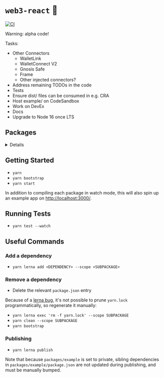# `web3-react` 🧰

[![CI](https://github.com/NoahZinsmeister/web3-react/actions/workflows/CI.yml/badge.svg?branch=main)](https://github.com/NoahZinsmeister/web3-react/actions/workflows/CI.yml)

Warning: alpha code!

Tasks:
- Other Connectors
  - WalletLink
  - WalletConnect V2
  - Gnosis Safe
  - Frame
  - Other injected connectors?
- Address remaining TODOs in the code
- Tests
- Ensure dist/ files can be consumed in e.g. CRA
- Host example/ on CodeSandbox
- Work on DevEx
- Docs
- Upgrade to Node 16 once LTS

## Packages
<details>
  <summary>Details</summary>

| Package                                               | `@alpha` Version                                                                                                                            | Size                                                                                                                                                           | Description |
| ----------------------------------------------------- | ------------------------------------------------------------------------------------------------------------------------------------------- | -------------------------------------------------------------------------------------------------------------------------------------------------------------- | ----------- |
| [`@web3-react/store`](packages/store)                 | [![npm](https://img.shields.io/npm/v/@web3-react/store/alpha.svg)](https://www.npmjs.com/package/@web3-react/store/v/alpha)                 | [![minzip](https://img.shields.io/bundlephobia/minzip/@web3-react/store/alpha.svg)](https://bundlephobia.com/result?p=@web3-react/store@alpha)                 |             |
| [`@web3-react/types`](packages/types)                 | [![npm](https://img.shields.io/npm/v/@web3-react/types/alpha.svg)](https://www.npmjs.com/package/@web3-react/types/v/alpha)                 | [![minzip](https://img.shields.io/bundlephobia/minzip/@web3-react/types/alpha.svg)](https://bundlephobia.com/result?p=@web3-react/types@alpha)                 |             |
| [`@web3-react/core`](packages/core)                   | [![npm](https://img.shields.io/npm/v/@web3-react/core/alpha.svg)](https://www.npmjs.com/package/@web3-react/core/v/alpha)                   | [![minzip](https://img.shields.io/bundlephobia/minzip/@web3-react/core/alpha.svg)](https://bundlephobia.com/result?p=@web3-react/core@alpha)                   |             |
| **Connectors**                                        |                                                                                                                                             |                                                                                                                                                                |             |
| [`@web3-react/network`](packages/network)             | [![npm](https://img.shields.io/npm/v/@web3-react/network/alpha.svg)](https://www.npmjs.com/package/@web3-react/network/v/alpha)             | [![minzip](https://img.shields.io/bundlephobia/minzip/@web3-react/network/alpha.svg)](https://bundlephobia.com/result?p=@web3-react/network@alpha)             |             |
| [`@web3-react/metamask`](packages/metamask)           | [![npm](https://img.shields.io/npm/v/@web3-react/metamask/alpha.svg)](https://www.npmjs.com/package/@web3-react/metamask/v/alpha)           | [![minzip](https://img.shields.io/bundlephobia/minzip/@web3-react/metamask/alpha.svg)](https://bundlephobia.com/result?p=@web3-react/metamask@alpha)           |             |
| [`@web3-react/walletconnect`](packages/walletconnect) | [![npm](https://img.shields.io/npm/v/@web3-react/walletconnect/alpha.svg)](https://www.npmjs.com/package/@web3-react/walletconnect/v/alpha) | [![minzip](https://img.shields.io/bundlephobia/minzip/@web3-react/walletconnect/alpha.svg)](https://bundlephobia.com/result?p=@web3-react/walletconnect@alpha) |             |
</details>

## Getting Started

- `yarn`
- `yarn bootstrap`
- `yarn start`

In addition to compiling each package in watch mode, this will also spin up an example app on [http://localhost:3000/](http://localhost:3000/).

## Running Tests

- `yarn test --watch`

## Useful Commands

### Add a dependency

- `yarn lerna add <DEPENDENCY> --scope <SUBPACKAGE>`

### Remove a dependency

- Delete the relevant `package.json` entry

Because of a [lerna bug](https://github.com/lerna/lerna/issues/1883), it's not possible to prune `yarn.lock` programmatically, so regenerate it manually:

- `yarn lerna exec 'rm -f yarn.lock' --scope SUBPACKAGE`
- `yarn clean --scope SUBPACKAGE`
- `yarn bootstrap`

### Publishing

- `yarn lerna publish`

Note that because `packages/example` is set to private, sibling dependencies in `packages/example/package.json` are not updated during publishing, and must be manually bumped.

